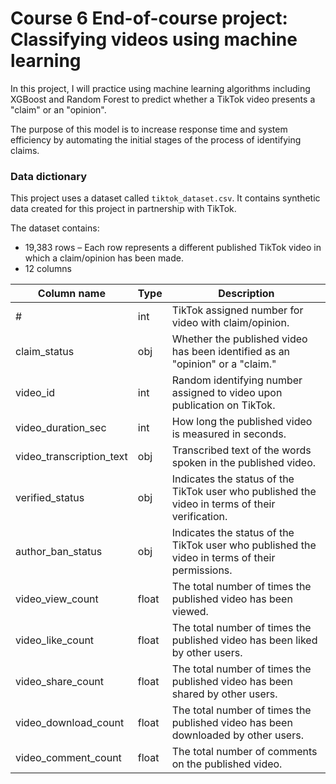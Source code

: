 # Course 6 End-of-course project: Classifying videos using machine learning

In this project, I will practice using machine learning algorithms including XGBoost and Random Forest to predict whether a TikTok video presents a "claim" or an "opinion".

The purpose of this model is to increase response time and system efficiency by automating the initial stages of the process of identifying claims.

### Data dictionary

This project uses a dataset called `tiktok_dataset.csv`. It contains synthetic data created for this project in partnership with TikTok.

The dataset contains:

- 19,383 rows – Each row represents a different published TikTok video in which a claim/opinion has been made.
- 12 columns

| Column name               | Type | Description                                                                                                  |
|---------------------------|------|--------------------------------------------------------------------------------------------------------------|
| #                         | int  | TikTok assigned number for video with claim/opinion.                                                         |
| claim_status              | obj  | Whether the published video has been identified as an "opinion" or a "claim."                                |
| video_id                  | int  | Random identifying number assigned to video upon publication on TikTok.                                      |
| video_duration_sec        | int  | How long the published video is measured in seconds.                                                         |
| video_transcription_text  | obj  | Transcribed text of the words spoken in the published video.                                                  |
| verified_status           | obj  | Indicates the status of the TikTok user who published the video in terms of their verification.               |
| author_ban_status         | obj  | Indicates the status of the TikTok user who published the video in terms of their permissions.                |
| video_view_count          | float| The total number of times the published video has been viewed.                                               |
| video_like_count          | float| The total number of times the published video has been liked by other users.                                 |
| video_share_count         | float| The total number of times the published video has been shared by other users.                                |
| video_download_count      | float| The total number of times the published video has been downloaded by other users.                            |
| video_comment_count       | float| The total number of comments on the published video.                                                         |
